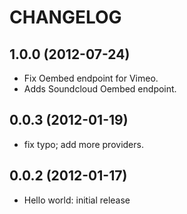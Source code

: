 # CHANGELOG

## 1.0.0 (2012-07-24)

* Fix Oembed endpoint for Vimeo.
* Adds Soundcloud Oembed endpoint.

## 0.0.3 (2012-01-19)

* fix typo; add more providers.

## 0.0.2 (2012-01-17)

* Hello world: initial release